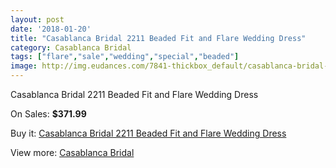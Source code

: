 ```yaml
---
layout: post
date: '2018-01-20'
title: "Casablanca Bridal 2211 Beaded Fit and Flare Wedding Dress"
category: Casablanca Bridal
tags: ["flare","sale","wedding","special","beaded"]
image: http://img.eudances.com/7841-thickbox_default/casablanca-bridal-2211-beaded-fit-and-flare-wedding-dress.jpg
---
```

Casablanca Bridal 2211 Beaded Fit and Flare Wedding Dress

On Sales: **$371.99**
<a href="https://www.eudances.com/en/casablanca-bridal/2763-casablanca-bridal-2211-beaded-fit-and-flare-wedding-dress.html"><amp-img layout="responsive" width="600" height="600" src="//img.eudances.com/7841-thickbox_default/casablanca-bridal-2211-beaded-fit-and-flare-wedding-dress.jpg" alt="Casablanca Bridal 2211 Beaded Fit and Flare Wedding Dress 0" /></a>
<a href="https://www.eudances.com/en/casablanca-bridal/2763-casablanca-bridal-2211-beaded-fit-and-flare-wedding-dress.html"><amp-img layout="responsive" width="600" height="600" src="//img.eudances.com/7844-thickbox_default/casablanca-bridal-2211-beaded-fit-and-flare-wedding-dress.jpg" alt="Casablanca Bridal 2211 Beaded Fit and Flare Wedding Dress 1" /></a>
<a href="https://www.eudances.com/en/casablanca-bridal/2763-casablanca-bridal-2211-beaded-fit-and-flare-wedding-dress.html"><amp-img layout="responsive" width="600" height="600" src="//img.eudances.com/7843-thickbox_default/casablanca-bridal-2211-beaded-fit-and-flare-wedding-dress.jpg" alt="Casablanca Bridal 2211 Beaded Fit and Flare Wedding Dress 2" /></a>
<a href="https://www.eudances.com/en/casablanca-bridal/2763-casablanca-bridal-2211-beaded-fit-and-flare-wedding-dress.html"><amp-img layout="responsive" width="600" height="600" src="//img.eudances.com/7842-thickbox_default/casablanca-bridal-2211-beaded-fit-and-flare-wedding-dress.jpg" alt="Casablanca Bridal 2211 Beaded Fit and Flare Wedding Dress 3" /></a>

Buy it: [Casablanca Bridal 2211 Beaded Fit and Flare Wedding Dress](https://www.eudances.com/en/casablanca-bridal/2763-casablanca-bridal-2211-beaded-fit-and-flare-wedding-dress.html "Casablanca Bridal 2211 Beaded Fit and Flare Wedding Dress")

View more: [Casablanca Bridal](https://www.eudances.com/en/4-casablanca-bridal "Casablanca Bridal")